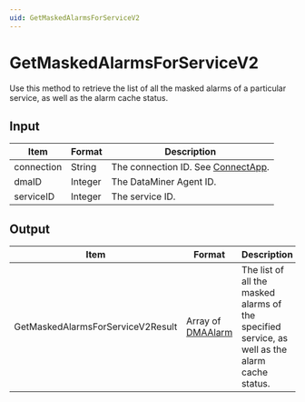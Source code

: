 ```yaml
---
uid: GetMaskedAlarmsForServiceV2
---
```


# GetMaskedAlarmsForServiceV2

Use this method to retrieve the list of all the masked alarms of a particular service, as well as the alarm cache status.

<!-- Available from DataMiner 10.0.7 onwards. -->

## Input

| Item       | Format  | Description                                           |
|------------|---------|-------------------------------------------------------|
| connection | String  | The connection ID. See [ConnectApp](xref:ConnectApp). |
| dmaID      | Integer | The DataMiner Agent ID.                               |
| serviceID  | Integer | The service ID.                                       |

## Output

| Item | Format | Description |
|--|--|--|
| GetMaskedAlarmsForServiceV2Result | Array of [DMAAlarm](xref:DMAAlarm) | The list of all the masked alarms of the specified service, as well as the alarm cache status. |
